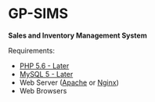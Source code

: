# GP-SIMS
<b>Sales and Inventory Management System</b>

Requirements:
  * [PHP 5.6 - Later](http://php.net/downloads.php)
  * [MySQL 5 - Later](https://www.mysql.com/downloads/)
  * Web Server ([Apache](https://httpd.apache.org/) or [Nginx](https://nginx.org/en/))
  * Web Browsers

